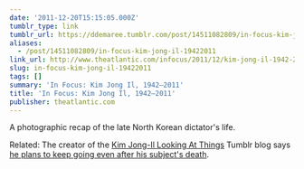```yaml
---
date: '2011-12-20T15:15:05.000Z'
tumblr_type: link
tumblr_url: https://ddemaree.tumblr.com/post/14511082809/in-focus-kim-jong-il-19422011
aliases:
  - /post/14511082809/in-focus-kim-jong-il-19422011
link_url: http://www.theatlantic.com/infocus/2011/12/kim-jong-il-1942-2011/100210/
slug: in-focus-kim-jong-il-19422011
tags: []
summary: 'In Focus: Kim Jong Il, 1942–2011'
title: 'In Focus: Kim Jong Il, 1942–2011'
publisher: theatlantic.com
---
```


A photographic recap of the late North Korean dictator's life.

Related: The creator of the [Kim Jong-Il Looking At Things](http://kimjongillookingatthings.tumblr.com/) Tumblr blog says [he plans to keep going even after his subject's death](http://www.washingtonpost.com/blogs/arts-post/post/kim-jong-il-looking-at-things-will-continue-beyond-its-meme-makers-death/2011/12/19/gIQA5ASh4O_blog.html).